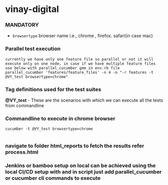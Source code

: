 # vinay-digital

### MANDATORY

* `browsertype` browser name i.e., chrome , firefox. safari(in case mac) 


### Parallel test execution

```
currently we have only one feature file so parallel or not it will execute only on one node, in case if we have multiple feature files use below with parallel_cucumber gem in env.rb file
parallel_cucumber 'features/feature_files' -n 4 -o "-r features -t @VY_test browsertype=chrome"

```


### Tag definitions used for the test suites

**@VY_test**  - These are the scenarios with which we can execute all the tests from commandline 


### Commandline to execute in chrome browser 

```
cucumber -t @VY_test browsertype=chrome
 
```

### navigate to folder html_reports to fetch the results refer process.html
### Jenkins or bamboo setup on local can be achieved using the local CI/CD setup with and in script just add parallel_cucumber or cucumber cli commands to execute